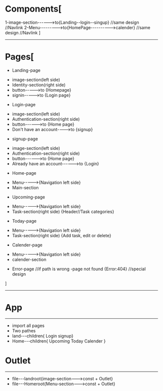 # Components[
1-image-section------>to{Landing--login--singup} //same design //Navlink 
2-Menu--------->to{HomePage---------->calender} //same design //Navlink
]
_________________________________________________
# Pages[

* Landing-page
- image-section(left side)
- Identity-section(right side)
- button----->to {Homepage}
- signin----->to {Login page}
* Login-page
- image-section(left side)
- Authentication-section(right side)
- button------>to {Home page}
- Don't have an account---->to {signup}
* signup-page
- image-section(left side)
- Authentication-section(right side)
- button------>to {Home page}
- Already have an account------>to {Login}
* Home-page
- Menu----->{Navigation left side}
- Main-section
* Upcoming-page
- Menu----->{Navigation left side}
- Task-section(right side) {Header//Task categories}
* Today-page
- Menu----->{Navigation left side}
- Task-section(right side) {Add task, edit or delete}
* Calender-page
- Menu----->{Navigation left side}
- calender-section
* Error-page //if path is wrong
-page not found  {Error:404} //special design

]
_____________________________________________________________________________________
# App                                                                                             
----------
* import all pages
* Two pathes
* land---children{ Login  signup}
* Home---children{ Upcoming  Today  Calender }
# Outlet
-----------
* file---landroot{image-section--->const + Outlet}
* file---Homeroot{Menu-section--->const + Outlet}







